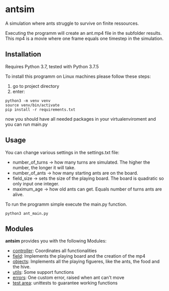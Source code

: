 # antsim
A simulation where ants struggle to survive on finite ressources.

Executing the programm will create an ant.mp4 file in the subfolder results. This mp4 is a movie where one frame equals one timestep in the simulation.

## Installation
Requires Python 3.7, tested with Python 3.7.5

To install this programm on Linux machines please follow these steps:
1. go to project directory
2. enter:
```
python3 -m venv venv
source venv/bin/activate
pip install -r requirements.txt
```
now you should have all needed packages in your virtualenviroment and you can run main.py

## Usage
You can change various settings in the settings.txt file:
* number_of_turns -> how many turns are simulated. The higher the number, the longer it will take.
* number_of_ants  -> how many starting ants are on the board.
* field_size      -> sets the size of the playing board. The board is quadratic so only input one integer.
* maximum_age     -> how old ants can get. Equals number of turns ants are alive.

To run the programm simple execute the main.py function.
```
python3 ant_main.py
```

## Modules
**antsim** provides you with the following Modules:
* [controller](src/controller.py): Coordinates all functionalities
* [field](src/field.py): Implements the playing board and the creation of the mp4
* [objects](src/objects.py): Implements all the playing figueres, like the ants, the food and the hive.
* [utils](src/utils.py): Some support functions
* [errors](src/errors.py): One custom error, raised when ant can't move
* [test area](src/test_area.py): unittests to guarantee working functions
